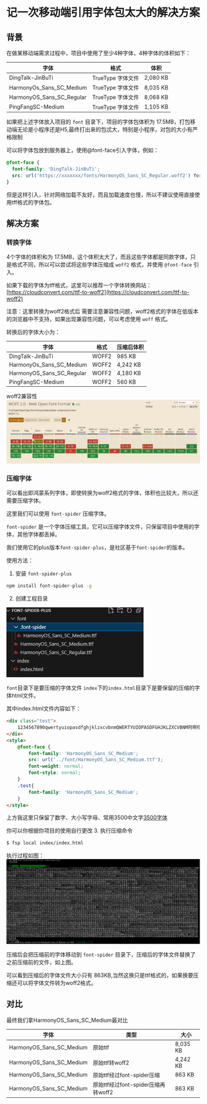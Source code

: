 # 记一次移动端引用字体包太大的解决方案

## 背景

在做某移动端需求过程中，项目中使用了至少4种字体，4种字体的体积如下：

| 字体                     | 格式               | 体积    |
|--------------------------|--------------------|---------|
| DingTalk-JinBuTi         | TrueType 字体文件 | 2,080 KB |
| HarmonyOs_Sans_SC_Medium | TrueType 字体文件 | 8,035 KB |
| HarmonyOS_Sans_SC_Regular| TrueType 字体文件 | 8,068 KB |
| PingFangSC-Medium        | TrueType 字体文件 | 1,105 KB |

如果把上述字体放入项目的 `font` 目录下，项目的字体包体积为 17.5MB，打包移动端无论是小程序还是H5,最终打出来的包忒大，特别是小程序，对包的大小有严格限制

可以将字体包放到服务器上，使用@font-face引入字体，例如：

```css
@font-face {
  font-family: 'DingTalk-JinBuTi';
  src: url('https://xxxxxxx/fonts/HarmonyOS_Sans_SC_Regular.woff2') format('woff2');
}
```

但是这样引入，针对网络加载不友好，而且加载速度也慢，所以不建议使用直接使用tff格式的字体包。

## 解决方案

### 转换字体

4个字体的体积和为 17.5MB，这个体积太大了，而且这些字体都是同款字体，只是格式不同，所以可以尝试将这些字体压缩成 `woff2` 格式，并使用 `@font-face` 引入。

如果下载的字体为tff格式，这里可以推荐一个字体转换网站：[https://cloudconvert.com/ttf-to-woff2](https://cloudconvert.com/ttf-to-woff2)

注意：这里转换为woff2格式后 需要注意兼容性问题，woff2格式的字体在低版本的浏览器中不支持，如果出现兼容性问题，可以考虑使用 `woff` 格式。

转换后的字体大小为：

| 字体                     | 格式   | 压缩后体积 |
|--------------------------|--------|------------|
| DingTalk-JinBuTi         | WOFF2  | 985 KB     |
| HarmonyOs_Sans_SC_Medium | WOFF2  | 4,242 KB   |
| HarmonyOS_Sans_SC_Regular| WOFF2  | 4,180 KB   |
| PingFangSC-Medium        | WOFF2  | 560 KB     |

woff2兼容性
![alt text](./images/image-3.png)


### 压缩字体

可以看出即鸿蒙系列字体，即使转换为woff2格式的字体，体积也比较大，所以还需要压缩字体。

这里我们可以使用 `font-spider` 压缩字体。

`font-spider` 是一个字体压缩工具，它可以压缩字体文件，只保留项目中使用的字体，其他字体都丢掉。

我们使用它的plus版本`font-spider-plus`，是社区基于`font-spider`的版本。

使用方法：

1. 安装 `font-spider-plus`

```bash
npm install font-spider-plus -g
```

2. 创建工程目录

![alt text](./images/image-4.png)

`font`目录下是要压缩的字体文件
`index`下的`index.html`目录下是要保留的压缩的字体html文件。


其中index.html文件内容如下：

``` html
<div class="test">
    1234567890qwertyuiopasdfghjklzxcvbnmQWERTYUIOPASDFGHJKLZXCVBNM阿啊哎哀唉埃挨...
</div>
<style>
    @font-face {
        font-family: 'HarmonyOS_Sans_SC_Medium';
        src: url('../font/HarmonyOS_Sans_SC_Medium.ttf');
        font-weight: normal;
        font-style: normal;
    }
    .test{
        font-family: 'HarmonyOS_Sans_SC_Medium';
    }
</style>
```
上方我这里只保留了数字、大小写字母、常用3500中文字[3500字体](https://gitcode.com/Open-source-documentation-tutorial/cbaa0/blob/main/3500%E4%B8%AA%E5%B8%B8%E7%94%A8%E6%B1%89%E5%AD%97.txt)

你可以你根据你项目的使用自行更改
3. 执行压缩命令
```bash
$ fsp local index/index.html
```
执行过程如图：![alt text](./images/image-5.png)

压缩后会把压缩前的字体移动到 `font-spider` 目录下，压缩后的字体文件替换了之前压缩前的文件，如上图。

可以看到压缩后的字体文件大小只有 863KB,当然这换只是ttf格式的，如果换要压缩还可以将字体文件转为woff2格式。

## 对比

最终我们拿HarmonyOS_Sans_SC_Medium最对比

| 字体                     | 类型 | 大小    |
|--------------------------|------|---------|
| HarmonyOS_Sans_SC_Medium | 原始ttf | 8,035 KB |
| HarmonyOS_Sans_SC_Medium | 原始ttf转woff2 | 4,242 KB |
| HarmonyOS_Sans_SC_Medium | 原始ttf经过font-spider压缩 | 863 KB |
| HarmonyOS_Sans_SC_Medium | 原始ttf经过font-spider压缩再转woff2 | 863 KB |

